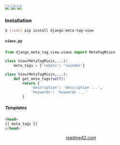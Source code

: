 <!--
https://readme42.com
-->


[![](https://img.shields.io/pypi/v/django-meta-tag-view.svg?maxAge=3600)](https://pypi.org/project/django-meta-tag-view/)
[![](https://img.shields.io/badge/License-Unlicense-blue.svg?longCache=True)](https://unlicense.org/)
[![](https://github.com/andrewp-as-is/django-meta-tag-view.py/workflows/tests42/badge.svg)](https://github.com/andrewp-as-is/django-meta-tag-view.py/actions)

### Installation
```bash
$ [sudo] pip install django-meta-tag-view
```

##### `views.py`
```python
from django_meta_tag_view.views import MetaTagMixin

class View(MetaTagMixin,...):
    meta_tags = {'robots': 'noindex'}
```

```python
class View(MetaTagMixin,...):
    def get_meta_tags(self):
        return {
            'description': 'description ...',
            'keywords': 'keywords ...'
        }
```

##### Templates
```html
<head>
{{ meta_tags }}
</head>
```

<p align="center">
    <a href="https://readme42.com/">readme42.com</a>
</p>
